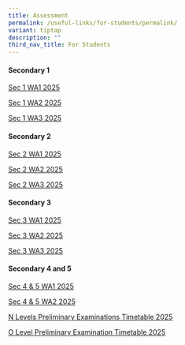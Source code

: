 ```yaml
---
title: Assessment
permalink: /useful-links/for-students/permalink/
variant: tiptap
description: ""
third_nav_title: For Students
---
```

<h4><strong>Secondary 1</strong></h4>
<p><a href="/files/Pdf/Weighted Assessment/Overview_of_Sec_1_WA1_2025.pdf" rel="noopener nofollow" target="_blank">Sec 1 WA1 2025</a>
</p>
<p><a href="/files/Pdf/Weighted Assessment/Sec_1_WA2_2025.pdf" rel="noopener nofollow" target="_blank">Sec 1 WA2 2025</a>
</p>
<p><a href="/files/Pdf/Weighted Assessment/YYSS_Overview_of_WA3_2025_xlsx___Sec_1.pdf" rel="noopener nofollow" target="_blank">Sec 1 WA3 2025</a>
</p>
<h4><strong>Secondary 2</strong></h4>
<p><a href="/files/Pdf/Weighted Assessment/Overview_of_Sec_2_WA1_2025.pdf" rel="noopener nofollow" target="_blank">Sec 2 WA1 2025</a>
</p>
<p><a href="/files/Pdf/Weighted Assessment/Sec_2_WA2_2025.pdf" rel="noopener nofollow" target="_blank">Sec 2 WA2 2025</a>
</p>
<p><a href="/files/Pdf/Weighted Assessment/YYSS_Overview_of_WA3_2025_xlsx___Sec_2.pdf" rel="noopener nofollow" target="_blank">Sec 2 WA3 2025</a>
</p>
<p></p>
<h4><strong>Secondary 3</strong></h4>
<p><a href="/files/Pdf/Weighted Assessment/Overview_of_Sec_3_WA1_2025.pdf" rel="noopener nofollow" target="_blank">Sec 3 WA1 2025</a>
</p>
<p><a href="/files/Pdf/Weighted Assessment/Sec_3_WA2_2025.pdf" rel="noopener nofollow" target="_blank">Sec 3 WA2 2025</a>
</p>
<p><a href="/files/Pdf/Weighted Assessment/YYSS_Overview_of_WA3_2025_xlsx___Sec_3.pdf" rel="noopener nofollow" target="_blank">Sec 3 WA3 2025</a>
</p>
<p></p>
<h4><strong>Secondary 4 and 5</strong></h4>
<p><a href="/files/Pdf/Weighted Assessment/Overview_of_Sec_4_and_5_WA1_2025.pdf" rel="noopener nofollow" target="_blank">Sec 4 &amp; 5 WA1 2025</a>
</p>
<p><a href="/files/Pdf/Weighted Assessment/Sec_4_and_5_WA2_2025.pdf" rel="noopener nofollow" target="_blank">Sec 4 &amp; 5 WA2 2025</a>
</p>
<p></p>
<p><a href="/files/Pdf/Weighted Assessment/N_Level_Preliminary_Examinations_Timetable_2025.pdf" rel="noopener nofollow" target="_blank">N Levels Preliminary Examinations Timetable 2025</a>
</p>
<p><a href="/files/Pdf/Weighted Assessment/O_Level_Preliminary_Examinations_Timetable_2025.pdf" rel="noopener nofollow" target="_blank">O Level Preliminary Examination Timetable 2025</a>
</p>
<p></p>